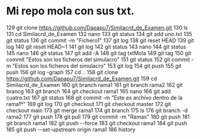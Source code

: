# Mi repo mola con sus txt.
  129  git clone https://github.com/Dapapu7/Similacrd_de_Examen.git
  130  ls
  131  cd Similacrd_de_Examen
  132  nano
  133  git status
  134  git add uno.txt
  135  git status
  136  git commit -m "Fichero1"
  137  git log
  138  git reset HEAD
  139  git log
  140  git reset HEAD~1
  141  git log
  142  git status
  143  nano
  144  git status
  145  nano
  146  git status
  147  git add -A
  148  git tag txtMola
  149  git tag
  150  git commit "Estos son los ficheros del simulacro"
  151  git status
  152  git commit -m "Estos son los ficheros del simulacro"
  153  git log
  154  git push
  155  git push
  156  git log -graph
  157  cd ..
  158  git clone https://github.com/Dapapu7/Similacrd_de_Examen.git
  159  cd Similacrd_de_Examen
  160  git branch rama1
  161  git branch rama2
  162  git brancg
  163  git branch
  164  git checkout rama1
  165  nano
  166  git add cuatro.txt
  167  git status
  168  git commit -m "Este es archivo dentro de la rama1º"
  169  git log
  170  git checkout
  171  git checkout master
  172  git checkout main
  173  git merge rama1
  174  git branch
  175  ls
  176  git branch -d rama2
  177  git push
  178  git pull
  179  git commit -m "Ramas"
  180  git push
  181  git branch rama1
  182  git push --force
  183  git checkout rama1
  184  git push
  185   git push --set-upstream origin rama1
  186  history
